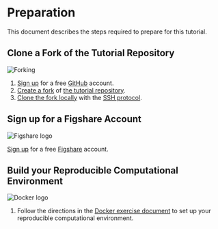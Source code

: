 # Preparation

This document describes the steps required to prepare for this tutorial.

## Clone a Fork of the Tutorial Repository

![Forking](https://help.github.com/assets/help/fork-a-repo-e50d51c694939c58b2f83c58fc679c4e.gif)

1. [Sign up](https://github.com/join) for a free [GitHub](https://github.com) account.
2. [Create a fork](https://help.github.com/articles/fork-a-repo) of [the tutorial repository](https://github.com/reproducible-research/scipy-tutorial-2014).
3. [Clone the fork locally](http://git-scm.com/book/en/Git-Basics-Getting-a-Git-Repository) with the [SSH protocol](http://git-scm.com/book/en/Git-on-the-Server-The-Protocols#The-SSH-Protocol).

## Sign up for a Figshare Account

![Figshare
logo](https://www.digital-science.com/system/images/W1siZiIsIjIwMTIvMDUvMDkvMTcvNDIvMzEvNTU0L3Byb2R1Y3RfZmlnc2hhcmVfbGFyZ2UucG5nIl1d/product-figshare-small.png)

[Sign up](https://figshare.com/account/register) for a free
[Figshare](https://figshare.com) account.

## Build your Reproducible Computational Environment

![Docker logo](https://www.dotcloud.com/static/img_2012/docker_logo.png)

1. Follow the directions in the [Docker exercise document](../environment/docker/) to set up your reproducible computational environment.
